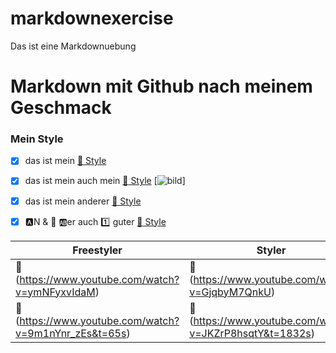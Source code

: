 # markdownexercise
Das ist eine Markdownuebung

# **Markdown mit Github nach meinem Geschmack**

### Mein Style

- [x]  das ist mein [:link: Style](https://www.pikpng.com/pngvi/hbhwRib_mc-hammer-icons-mc-hammer-clipart/)
- [x]  das ist mein auch mein [:link: Style](/home/user/Pictures/insekt.jpeg) [![bild](/$/home/user/Pictures/insekt.jpeg)]
- [x]  das ist mein anderer [:link: Style](/home/user/Pictures/R1-05288-0019.JPG)
- [x]  :a:N & :peach: :ab:er auch :one: guter [:link: Style]($/home/user/Pictures/auflegen.jpeg)


|Freestyler|Styler|
|--------|--------|
|    :link: (https://www.youtube.com/watch?v=ymNFyxvIdaM)    |    :link: (https://www.youtube.com/watch?v=GjqbyM7QnkU)    |
|    :link: (https://www.youtube.com/watch?v=9m1nYnr_zEs&t=65s)    |    :link: (https://www.youtube.com/watch?v=JKZrP8hsqtY&t=1832s)    |
